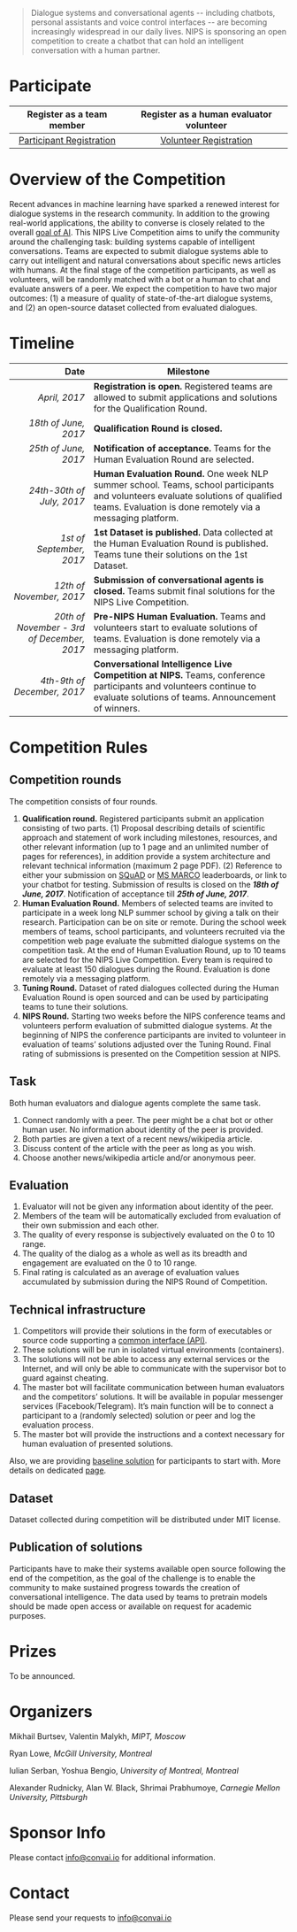 >Dialogue systems and conversational agents -- including chatbots, personal assistants and voice control interfaces -- are becoming increasingly widespread in our daily lives. NIPS is sponsoring an open competition to create a chatbot that can hold an intelligent conversation with a human partner.

# Participate

Register as a team member | Register as a human evaluator volunteer
:---: | :---:
[Participant Registration](https://goo.gl/aV77lC) | [Volunteer Registration](https://goo.gl/PWrZ0e)

# Overview of the Competition

Recent advances in machine learning have sparked a renewed interest for dialogue systems in the research community. In addition to the growing real-world applications, the ability to converse is closely related to the overall [goal of AI](http://www.turingarchive.org/browse.php/B/9 "Turing, Alan M. Computing machinery and intelligence. Mind 59.236 (1950): 433-460."). This NIPS Live Competition aims to unify the community around the challenging task: building systems capable of intelligent conversations. Teams are expected to submit dialogue systems able to carry out intelligent and natural conversations about specific news articles with humans. At the final stage of the competition participants, as well as volunteers, will be randomly matched with a bot or a human to chat and evaluate answers of a peer. We expect the competition to have two major outcomes: (1) a measure of quality of state-of-the-art dialogue systems, and (2) an open-source dataset collected from evaluated dialogues.

# Timeline

Date | Milestone
---: | ---
_April, 2017_ | **Registration is open.** Registered teams are allowed to submit applications and solutions for the Qualification Round. 
_18th of June, 2017_ | **Qualification Round is closed.**
_25th of June, 2017_ | **Notification of acceptance.**  Teams for the Human Evaluation Round are selected.
_24th-30th of July, 2017_ | **Human Evaluation Round.** One week NLP summer school. Teams, school participants and volunteers evaluate solutions of qualified teams. Evaluation is done remotely via a messaging platform.
_1st of September, 2017_ | **1st Dataset is published.** Data collected at the Human Evaluation Round is published. Teams tune their solutions on the 1st Dataset.
_12th of November, 2017_ | **Submission of conversational agents is closed.** Teams submit final solutions for the NIPS Live Competition.
_20th of November - 3rd of December, 2017_ | **Pre-NIPS Human Evaluation.** Teams and volunteers start to evaluate solutions of teams. Evaluation is done remotely via a messaging platform.
_4th-9th of December, 2017_ | **Conversational Intelligence Live Competition at NIPS.** Teams, conference participants and volunteers continue to evaluate solutions of teams. Announcement of winners. 

# Competition Rules

## Competition rounds

The competition consists of four rounds.

1. **Qualification round.** Registered participants submit an application consisting of two parts. (1) Proposal describing details of scientific approach and statement of work including milestones, resources, and other relevant information (up to 1 page and an unlimited number of pages for references), in addition provide a system architecture and relevant technical information (maximum 2 page PDF). (2) Reference to either your submission on [SQuAD](https://rajpurkar.github.io/SQuAD-explorer/) or [MS MARCO](http://www.msmarco.org/) leaderboards, or link to your chatbot for testing. Submission of results is closed on the **_18th of June, 2017_**. Notification of acceptance till **_25th of June, 2017_**.
2. **Human Evaluation Round.** Members of selected teams are invited to participate in a week long NLP summer school by giving a talk on their research. Participation can be on site or remote. During the school week members of teams, school participants, and volunteers recruited via the competition web page evaluate the submitted dialogue systems on the competition task. At the end of Human Evaluation Round, up to 10 teams are selected for the NIPS Live Competition. Every team is required to evaluate at least 150 dialogues during the Round. Evaluation is done remotely via a messaging platform.
3. **Tuning Round.** Dataset of rated dialogues collected during the Human Evaluation Round is open sourced and can be used by participating teams to tune their solutions.
4. **NIPS Round.** Starting two weeks before the NIPS conference teams and volunteers perform evaluation of submitted dialogue systems. At the beginning of NIPS the conference participants are invited to volunteer in evaluation of teams’ solutions adjusted over the Tuning Round. Final rating of submissions is presented on the Competition session at NIPS.

## Task

Both human evaluators and dialogue agents complete the same task.

1. Connect randomly with a peer. The peer might be a chat bot or other human user. No information about identity of the peer is provided.
2. Both parties are given a text of a recent news/wikipedia article.
3. Discuss content of the article with the peer as long as you wish.
4. Choose another news/wikipedia article and/or anonymous peer.

## Evaluation

1. Evaluator will not be given any information about identity of the peer.
2. Members of the team will be automatically excluded from evaluation of their own submission and each other.
3. The quality of every response is subjectively evaluated on the 0 to 10 range.
4. The quality of the dialog as a whole as well as its breadth and engagement are evaluated on the 0 to 10 range.
5. Final rating is calculated as an average of evaluation values accumulated by submission during the NIPS Round of Competition.

## Technical infrastructure

1. Competitors will provide their solutions in the form of executables or source code supporting a [common interface (API)](api).
2. These solutions will be run in isolated virtual environments (containers).
3. The solutions will not be able to access any external services or the Internet, and will only be able to communicate with the supervisor bot to guard against cheating.
4. The master bot will facilitate communication between human evaluators and the competitors’ solutions. It will be available in popular messenger services (Facebook/Telegram). It’s main function will be to connect a participant to a (randomly selected) solution or peer and log the evaluation process.
5. The master bot will provide the instructions and a context necessary for human evaluation of presented solutions.

Also, we are providing [baseline solution](https://github.com/MIPTDeepLearningLab/ConvAI-baseline) for participants to start with. More details on dedicated [page](baseline).

## Dataset

Dataset collected during competition will be distributed under MIT license.

## Publication of solutions

Participants have to make their systems available open source following the end of the competition, as the goal of the challenge is to enable the community to make sustained progress towards the creation of conversational intelligence. The data used by teams to pretrain models should be made open access or available on request for academic purposes.

# Prizes

To be announced.

# Organizers

Mikhail Burtsev, Valentin Malykh, _MIPT, Moscow_

Ryan Lowe, _McGill University, Montreal_

Iulian Serban, Yoshua Bengio, _University of Montreal, Montreal_

Alexander Rudnicky, Alan W. Black, Shrimai Prabhumoye, _Carnegie Mellon University, Pittsburgh_

# Sponsor Info

Please contact info@convai.io for additional information.

# Contact

Please send your requests to info@convai.io

